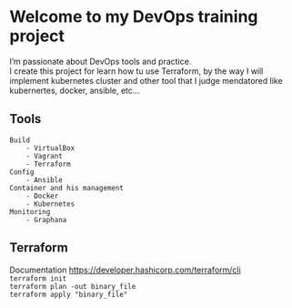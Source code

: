 <h1 class="code-line" data-line-start=0 data-line-end=1 ><a id="Welcome_to_my_DevOps_training_project_0"></a>Welcome to my DevOps training project</h1>
<p class="has-line-data" data-line-start="1" data-line-end="3">I’m passionate about DevOps tools and practice.<br>
I create this project for learn how tu use Terraform, by the way I will implement kubernetes cluster and other tool that I judge mendatored like kubernertes, docker, ansible, etc…</p>
<h2 class="code-line" data-line-start=4 data-line-end=5 ><a id="Tools_4"></a>Tools</h2>
<pre><code>Build
    - VirtualBox
    - Vagrant
    - Terraform
Config
    - Ansible
Container and his management
    - Docker
    - Kubernetes
Monitoring
    - Graphana
</code></pre>
<h2 class="code-line" data-line-start=18 data-line-end=19 ><a id="Terraform_18"></a>Terraform</h2>
<p class="has-line-data" data-line-start="19" data-line-end="23">Documentation <a href="https://developer.hashicorp.com/terraform/cli">https://developer.hashicorp.com/terraform/cli</a><br>
<code>terraform init</code><br>
<code>terraform plan -out binary_file</code><br>
<code>terraform apply &quot;binary_file&quot;</code></p>